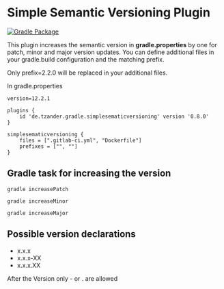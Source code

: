 # Simple Semantic Versioning Plugin

[![Gradle Package](https://github.com/torstenzander/simple-semantic-versioning-plugin/actions/workflows/gradle-publish.yml/badge.svg?branch=main&event=push)](https://github.com/torstenzander/simple-semantic-versioning-plugin/actions/workflows/gradle-publish.yml)

This plugin increases the semantic version in **gradle.properties** by one 
for patch, minor and major version updates. 
You can define additional files in your gradle.build configuration and the matching prefix.

Only prefix=2.2.0 will be replaced in your additional files.

In gradle.properties
    
    version=12.2.1

```
plugins {
    id 'de.tzander.gradle.simplesematicversioning' version '0.8.0'
}

simplesematicversioning {
    files = [".gitlab-ci.yml", "Dockerfile"]
    prefixes = ["", ""]
}
```

## Gradle task for increasing the version

`gradle increasePatch`

`gradle increaseMinor`

`gradle increaseMajor`


## Possible version declarations

* x.x.x
* x.x.x-XX
* x.x.x.XX

After the Version only - or . are allowed
